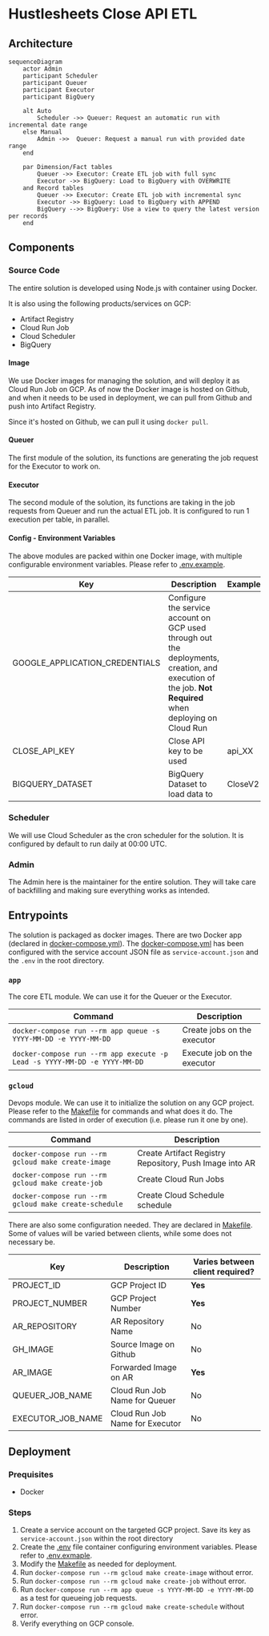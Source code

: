 # Hustlesheets Close API ETL

## Architecture

```mermaid
sequenceDiagram
    actor Admin
    participant Scheduler
    participant Queuer
    participant Executor
    participant BigQuery

    alt Auto
        Scheduler ->> Queuer: Request an automatic run with incremental date range
    else Manual
        Admin ->>  Queuer: Request a manual run with provided date range
    end

    par Dimension/Fact tables
        Queuer ->> Executor: Create ETL job with full sync
        Executor ->> BigQuery: Load to BigQuery with OVERWRITE
    and Record tables
        Queuer ->> Executor: Create ETL job with incremental sync
        Executor ->> BigQuery: Load to BigQuery with APPEND
        BigQuery -->> BigQuery: Use a view to query the latest version per records
    end
```

## Components

### Source Code

The entire solution is developed using Node.js with container using Docker.

It is also using the following products/services on GCP:

- Artifact Registry
- Cloud Run Job
- Cloud Scheduler
- BigQuery

#### Image

We use Docker images for managing the solution, and will deploy it as Cloud Run Job on GCP. As of now the Docker image is hosted on Github, and when it needs to be used in deployment, we can pull from Github and push into Artifact Registry.

Since it's hosted on Github, we can pull it using `docker pull`.

#### Queuer

The first module of the solution, its functions are generating the job request for the Executor to work on.

#### Executor

The second module of the solution, its functions are taking in the job requests from Queuer and run the actual ETL job. It is configured to run 1 execution per table, in parallel.

#### Config - Environment Variables

The above modules are packed within one Docker image, with multiple configurable environment variables. Please refer to [.env.example](/.env.example).

| Key | Description | Example |
| --- | --- | --- |
| GOOGLE_APPLICATION_CREDENTIALS | Configure the service account on GCP used through out the deployments, creation, and execution of the job. **Not Required** when deploying on Cloud Run | |
| CLOSE_API_KEY | Close API key to be used | api_XX |
| BIGQUERY_DATASET | BigQuery Dataset to load data to | CloseV2 |

### Scheduler

We will use Cloud Scheduler as the cron scheduler for the solution. It is configured by default to run daily at 00:00 UTC.

### Admin

The Admin here is the maintainer for the entire solution. They will take care of backfilling and making sure everything works as intended.

## Entrypoints

The solution is packaged as docker images. There are two Docker app (declared in [docker-compose.yml](docker-compose.yml)). The [docker-compose.yml](docker-compose.yml) has been configured with the service account JSON file as `service-account.json` and the `.env` in the root directory.

### `app`

The core ETL module. We can use it for the Queuer or the Executor.

| Command | Description |
| --- | --- |
| `docker-compose run --rm app queue -s YYYY-MM-DD -e YYYY-MM-DD` | Create jobs on the executor |
| `docker-compose run --rm app execute -p Lead -s YYYY-MM-DD -e YYYY-MM-DD` | Execute job on the executor |

### `gcloud`

Devops module. We can use it to initialize the solution on any GCP project. Please refer to the [Makefile](Makefile) for commands and what does it do. The commands are listed in order of execution (i.e. please run it one by one).

| Command | Description |
| --- | --- |
| `docker-compose run --rm gcloud make create-image` | Create Artifact Registry Repository, Push Image into AR |
| `docker-compose run --rm gcloud make create-job` | Create Cloud Run Jobs |
| `docker-compose run --rm gcloud make create-schedule` | Create Cloud Schedule schedule |

There are also some configuration needed. They are declared in [Makefile](Makefile). Some of values will be varied between clients, while some does not necessary be.

| Key | Description | Varies between client required? |
| --- | --- | --- |
| PROJECT_ID | GCP Project ID | **Yes**
| PROJECT_NUMBER | GCP Project Number | **Yes**
| AR_REPOSITORY | AR Repository Name | No
| GH_IMAGE | Source Image on Github | No
| AR_IMAGE | Forwarded Image on AR | **Yes**
| QUEUER_JOB_NAME | Cloud Run Job Name for Queuer | No
| EXECUTOR_JOB_NAME | Cloud Run Job Name for Executor | No

## Deployment

### Prequisites

- Docker

### Steps

1. Create a service account on the targeted GCP project. Save its key as `service-account.json` within the root directory
2. Create the [.env](.env) file container configuring environment variables. Please refer to [.env.exmaple](.env.example).
3. Modify the [Makefile](Makefile) as needed for deployment.
4. Run `docker-compose run --rm gcloud make create-image` without error.
5. Run `docker-compose run --rm gcloud make create-job` without error.
6. Run `docker-compose run --rm app queue -s YYYY-MM-DD -e YYYY-MM-DD` as a test for queueing job requests.
7. Run `docker-compose run --rm gcloud make create-schedule` without error.
8. Verify everything on GCP console.
